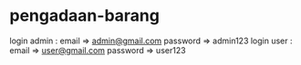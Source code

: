 # pengadaan-barang
login admin : email => admin@gmail.com password => admin123  login user : email => user@gmail.com password => user123
